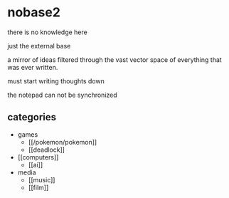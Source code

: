 # nobase2
there is no knowledge here

just the external base

a mirror of ideas filtered through the vast vector space of everything that was ever written.

must start writing thoughts down

the notepad can not be synchronized

## categories

- games
    - [[/pokemon/pokemon]]
    - [[deadlock]]
- [[computers]]
    - [[ai]]
- media
    - [[music]]
    - [[film]]










